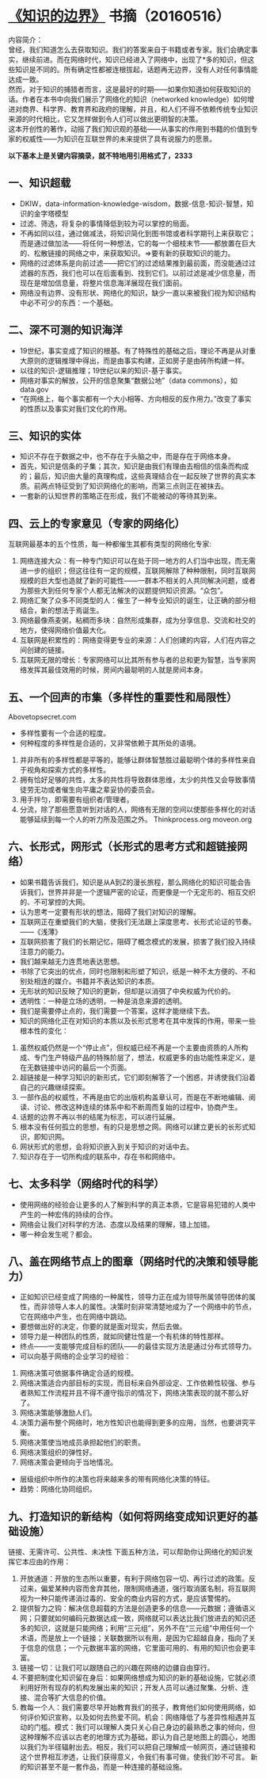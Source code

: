# [《知识的边界》](http://product.dangdang.com/23616490.html) 书摘（20160516）

内容简介：   
曾经，我们知道怎么去获取知识。我们的答案来自于书籍或者专家。我们会确定事实，继续前进。而在网络时代，知识已经进入了网络中，出现了*多的知识，但这些知识是不同的。所有确定性都被连根拔起，话题再无边界，没有人对任何事情能达成一致。    
然而，对于知识的捕猎者而言，这是最好的时期——如果你知道如何获取知识的话。作者在本书中向我们展示了网络化的知识（networked knowledge）如何增进对商界、科学界、教育界和政府的理解，并且，和人们不得不依赖传统专业知识来源的时代相比，它又怎样做到令人们可以做出更明智的决策。    
这本开创性的著作，动摇了我们知识观的基础——从事实的作用到书籍的价值到专家的权威性——为知识在互联世界的未来提供了具有说服力的愿景。    
     
     
**以下基本上是关键内容摘录，就不特地用引用格式了，2333**              
    
    
## 一、知识超载
- DKIW，data-information-knowledge-wisdom，数据-信息-知识-智慧，知识的金字塔模型
- 过滤、筛选，将复杂的事情降低到较为可以掌控的局面。
- 不再如同以往，通过做减法，将知识简化到图书馆或者科学期刊上来获取它；而是通过做加法——将任何一种想法，它的每一个细枝末节——都放置在巨大的、松散链接的网络之中，来获取知识。=>要有新的获取知识的能力。
- 网络的过滤体系是向前过滤——把它们的过滤结果推到最前面，而没能通过过滤器的东西，我们也可以在后面看到、找到它们。以前过滤是减少信息量，而现在是增加信息量，将整片信息海洋展现在我们面前。
- 网络没有边界、没有形状、网络化的知识，缺少一直以来被我们视为知识结构中必不可少的东西：一个基础。


## 二、深不可测的知识海洋
- 19世纪，事实变成了知识的根基。有了特殊性的基础之后，理论不再是从对重大原则的逻辑推理中得出，而是由事实构建，正如房子是由砖所构建一样。
- 以往的知识-逻辑推理；19世纪以来的知识-基于事实。
- 网络对事实的解放，公开的信息聚集“数据公地”（data commons），如data.gov
- “在网络上，每个事实都有一个大小相等、方向相反的反作用力。”改变了事实的性质以及事实对我们文化的作用。


## 三、知识的实体
- 知识不存在于数据之中，也不存在于头脑之中，而是存在于网络本身。
- 首先，知识是信条的子集；其次，知识是由我们有理由去相信的信条而构成的；最后，知识由大量的真理构成，这些真理结合在一起反映了世界的真实本质。前两点特征受到了知识网络化的影响，而第三点则正在被抹去。
- 一套新的认知世界的策略正在形成，我们不能被动的等待其到来。


## 四、云上的专家意见（专家的网络化）
互联网最基本的五个性质，每一种都催生其都有类型的网络化专家:
1. 网络连接大众：有一种专门知识可以在处于同一地方的人们当中出现，而无需进一步的组织；但这往往有一定的规模，互联网解除了种种限制，同时互联网规模的巨大型也造就了新的可能性——一群本不相关的人共同解决问题，或者为那些大到任何专家个人都无法解决的议题提供知识资源。“众包”。
2. 网络汇聚了众多不同类型的人：催生了一种专业知识的诞生，让正确的部分相结合，新的想法于焉诞生。
3. 网络最像燕麦粥，粘稠而多块：自然形成集群，成为分享信息、交流和社交的地方，使得网络价值最大化。
4. 互联网是积累性的：网络变得更专业的来源：人们创建的内容，人们在内容之间创建的链接。
5. 互联网无限的增长：专家网络可以比其所有参与者的总和更为智慧，当专家网络发挥其最佳效用的时候，房间内最聪明的人就是房间本身。


## 五、一个回声的市集（多样性的重要性和局限性）
Abovetopsecret.com
- 多样性要有一个合适的程度。
- 何种程度的多样性是合适的，又非常依赖于其所处的语境。
1. 并非所有的多样性都是平等的，能够让群体智慧胜过最聪明个体的多样性来自于视角和探索方式的多样性。
2. 拥有恰好足够的共性，太多的共性将导致群体思维，太少的共性又会导致事情徒劳无功或者催生向平庸之辈妥协的委员会。
3. 用手拌匀，即需要有组织者/管理者。
4. 分流，除了那些愿意听到对话的人，网络有无限的空间以使那些多样化的对话能够延续到每一个人的听力所及范围之外。
Thinkprocess.org
moveon.org


## 六、长形式，网形式（长形式的思考方式和超链接网络）
- 如果书籍告诉我们，知识是从A到Z的漫长旅程，那么网络化的知识可能会告诉我们，世界并非是一个逻辑严密的论证，而更像是一个无定形的、相互交织的、不可掌控的大网。
- 认为思考一定要有形状的想法，阻碍了我们对知识的理解。
- 互联网正在重塑我们的大脑，使我们无法跟上深度思考、长形式论证的节奏。——《浅薄》
- 互联网损害了我们的长期记忆，阻碍了概念模式的发展，损害了我们投入持续注意力的能力。
- 我们越来越无力连贯地表达思想。
- 书除了它突出的优点，同时也限制和形塑了知识，纸是一种不太方便的、不和别处相连的媒介。书籍并不表达知识的本质。
- 无形状的知识反映了知识的更新，但却是以消弭了中央权威为代价的。
- 透明性：一种是立场的透明，一种是消息来源的透明。
- 我们是需要停止点的，我们需要一个答案，这样才能继续下去。
- 知识的网络化正在对知识的本质以及长形式思考在其中发挥的作用，带来一些根本性的变化：
1. 虽然权威仍然是一个“停止点”，但权威已经不再是一个主要由资质的人所构成、专门生产特级产品的特殊阶层了，想法，权威更多的由功能性来定义，是在无数链接中访问的最后一个页面。
2. 超链接是一种学习知识的新形式，它们即刻解答了一个困惑，并诱使我们沿着自己的兴趣继续探索。
3. 一部作品的权威性，不再是由它的出版机构盖章认可，而是在不断地编辑、阅读、讨论、修改这种连续的体系中和不断周而复始的过程中，协商产生。
4. 话题的边界不再以书的结尾为标志，可以进行延展。
5. 根本没有任何孤立的思想，有的只是思想之网。网络可以建立更长的长形式知识，即知识网。
6. 网状形式的思想，会将知识嵌入到关于知识的对话中去。
7. 知识存在于一切所构成的联系中，存在书和网络中。


## 七、太多科学（网络时代的科学）
- 使用网络的经验会让更多的人了解到科学的真正本质，它是容易犯错的人类中产生的一种宏伟的持续的合作。
- 网络会让我们对科学的方法、态度以及结果的理解，错上加错。
- 哪一种会发生呢？都会。


## 八、盖在网络节点上的图章（网络时代的决策和领导能力）
- 正如知识已经变成了网络的一种属性，领导力正在成为领导所属领导团体的属性，而非领导人本人的属性。决策时刻非常清楚地成为了一个网络中的节点，它在网络中产生，也在网络中跳动。
- 要想做出好的决定，你要的就是面对现实，然后去做。
- 领导力是一种团队的性质，就如同健壮性是一个有机体的特性那样。
- 终点——一支能够完成目标的团队——的最佳实现方法是通过分布式领导力。
- 可以向基于网络的企业学习的经验：
1. 网络决策可依据事件确定合适的规模。
2. 网络决策适合内部目标的实现，而目标来自外部设定、工作依赖性较强、参与者熟知工作流程并且不得不遵守指示的情况下，网络决策表现的就不那么好了。
3. 网络决策能够激励人们。
4. 决策力遍布整个网络时，地方性知识也能得到更多的应用，当然，也要讲究平衡。
5. 网络决策使当地成员承担起他们的职责。
6. 网络决策组织的弹性好。
7. 网络决策会更倾向于当地情况。
- 层级组织中所作的决策也将来越来多的带有网络化决策的特征。
- 趋势：网络化协同组织。


## 九、打造知识的新结构（如何将网络变成知识更好的基础设施）
链接、无需许可、公共性、未决性
下面五种方法，可以帮助你让网络化的知识发挥它本应由的作用：
1. 开放通道：开放的生态所以重要，有利于网络包容一切、再行过滤的政策。反过来，偏爱某种内容而舍弃其他，限制网络通道，强行取消匿名制，将互联网视为一种只能传递消过毒的、安全的商业内容的方式，是应该警惕的。
2. 提供智力之钩：解决信息超载的方法是创造更多的信息——元数据；遵循语义网；只要就如何编码元数据达成一致，网络就可以表达比我们放进去的知识还多的知识，这就是只能网络；利用“三元组”，另外不在“三元组”中用任何一个术语，而是放上一个链接；关联数据所以有用，是因为它超越自身，指向了关于信息的信息；一个元数据丰富的网络，它里面可用的、有用的知识也会更丰富。
3. 链接一切：让我们可以跟随自己的兴趣在网络的边疆自由穿行。
4. 不要把制度化知识留在身后：如果网络想成为知识的新的基础设施，它就必须利用好所有现存的机构发展出来的知识；开发人员可以通过聚集、分析、连接、混合等扩大信息的价值。
5. 教每一个人：我们需要尽早开始教育我们的孩子，教育他们如何使用网络，如何评价知识宣称，以及如何去热爱不同。机会：网络降低了与差异性相遇并互动的门槛。模式：我们可以理解人类只关心自己身边的最熟悉之事的倾向，但这种理解不应该以古老的地理方式为基础，即认为自己是地图上的圆心，地图以我们为半径辐射出去。相反，我们可以把自己理解成一帧网页，通过链接和这个世界相互渗透，让我们获得意义，令我们有事可做，使我们妙不可言。
新的知识甚至不是一套作品，而是一种连接的基础设施。    
